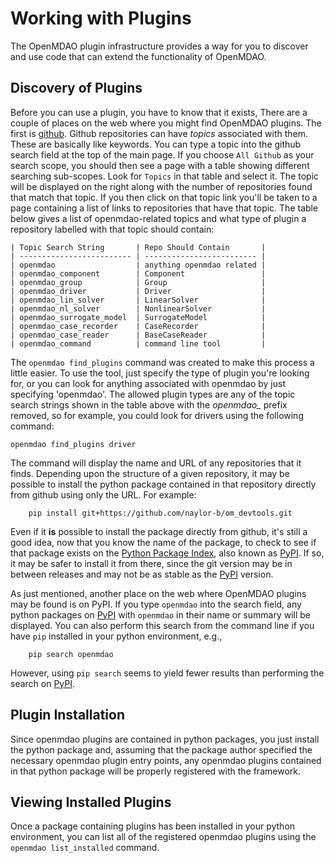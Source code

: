 # Working with Plugins

The OpenMDAO plugin infrastructure provides a way for you to discover and use code that can extend the functionality of OpenMDAO.

## Discovery of Plugins

Before you can use a plugin, you have to know that it exists,  There are a couple of places on the web where you might find OpenMDAO plugins.  The first is [github](https://github.com). Github repositories can have *topics* associated with them.  These are basically like keywords.  You can type a topic into the github search field at the top of the main page.  If you choose `All Github` as your search scope, you should then see a page with a table showing different searching sub-scopes.  Look for `Topics` in that table and select it.  The topic will be displayed on the right along with the number of repositories found that match that topic.  If you then click on that topic link you'll be taken to a page containing a list of links to repositories that have that topic.  The table below gives a list of openmdao-related topics and what type of plugin a repository labelled with that topic should contain:


    | Topic Search String       | Repo Should Contain       |
    | ------------------------- | ------------------------- |
    | openmdao                  | anything openmdao related |
    | openmdao_component        | Component                 |
    | openmdao_group            | Group                     |
    | openmdao_driver           | Driver                    |
    | openmdao_lin_solver       | LinearSolver              |
    | openmdao_nl_solver        | NonlinearSolver           |
    | openmdao_surrogate_model  | SurrogateModel            |
    | openmdao_case_recorder    | CaseRecorder              |
    | openmdao_case_reader      | BaseCaseReader            |
    | openmdao_command          | command line tool         |


The `openmdao find_plugins` command was created to make this process a little easier.  To use the tool, just specify the type of plugin you're looking for, or you can look for anything associated with openmdao by just specifying 'openmdao'. The allowed plugin types are any of the topic search strings shown in the table above with the *openmdao_* prefix removed, so for example, you could look for drivers using the following command:

```
openmdao find_plugins driver
```

The command will display the name and URL of any repositories that it finds.  Depending upon the structure of a given repository, it may be possible to install the python package contained in that repository directly from github using only the URL.  For example:

```
    pip install git+https://github.com/naylor-b/om_devtools.git
```

Even if it **is** possible to install the package directly from github, it's still a good idea, now that you know the name of the package, to check to see if that package exists on the [Python Package Index](https://pypi.org/), also known as [PyPI](https://pypi.org/).  If so, it may be safer to install it from there, since the git version may be in between releases and may not be as stable as the [PyPI](https://pypi.org/) version.


As just mentioned, another place on the web where OpenMDAO plugins may be found is on PyPI.  If you type `openmdao` into the search field, any python packages on [PyPI](https://pypi.org/) with `openmdao` in their name or summary will be displayed.  You can also perform this search from the command line if you have `pip` installed in your python environment, e.g.,

```
    pip search openmdao
```

However, using `pip search` seems to yield fewer results than performing the search on [PyPI](https://pypi.org/).


## Plugin Installation


Since openmdao plugins are contained in python packages, you just install the python package and, assuming that the package author specified the necessary openmdao plugin entry points, any openmdao plugins contained in that python package will be properly registered with the framework.


## Viewing Installed Plugins


Once a package containing plugins has been installed in your python environment, you can list all of the registered openmdao plugins using the `openmdao list_installed` command.

